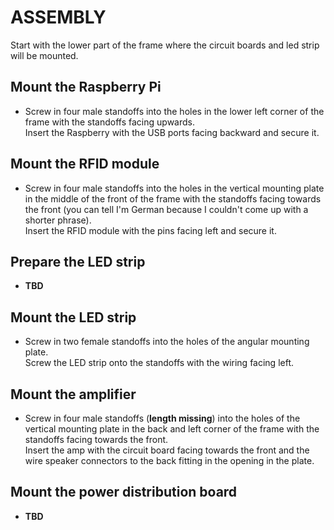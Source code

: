 # ASSEMBLY

Start with the lower part of the frame where the circuit boards and led strip will be mounted.

## Mount the Raspberry Pi

- Screw in four male standoffs into the holes in the lower left corner of the frame with the standoffs facing upwards.  
  Insert the Raspberry with the USB ports facing backward and secure it.

## Mount the RFID module

- Screw in four male standoffs into the holes in the vertical mounting plate in the middle of the front of the frame with the standoffs facing towards the front (you can tell I'm German because I couldn't come up with a shorter phrase).   
  Insert the RFID module with the pins facing left and secure it.

## Prepare the LED strip

- **TBD**

## Mount the LED strip

- Screw in two female standoffs into the holes of the angular mounting plate.    
  Screw the LED strip onto the standoffs with the wiring facing left.

## Mount the amplifier

- Screw in four male standoffs (**length missing**) into the holes of the vertical mounting plate in the back and left corner of the frame with the standoffs facing towards the front.  
  Insert the amp with the circuit board facing towards the front and the wire speaker connectors to the back fitting in the opening in the plate.

## Mount the power distribution board

- **TBD**
